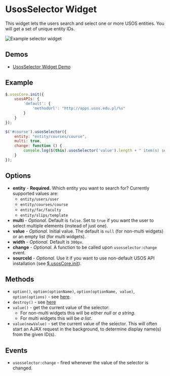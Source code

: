 UsosSelector Widget
===================

This widget lets the users search and select one or more USOS entities. You
will get a set of unique entity IDs.

![Example selector widget](http://i.imgur.com/k3wlwEA.png)

Demos
-----

  * [UsosSelector Widget Demo](http://jsfiddle.net/gh/get/jquery/1.9.1/dependencies/migrate,ui/MUCI/jquery-usos/tree/master/jsfiddle-demos/widget.selector)

Example
-------

```javascript
$.usosCore.init({
	usosAPIs: {
		'default': {
			'methodUrl': "http://apps.usos.edu.pl/%s"
		}
	}
});

$('#course').usosSelector({
	entity: "entity/courses/course",
	multi: true,
	change: function () {
		console.log($(this).usosSelector('value').length + " item(s) selected");
	}
});
```
  
Options
-------

  * **entity** - **Required.** Which entity you want to search for? Currently
    supported values are:
    * `entity/users/user`
    * `entity/courses/course`
    * `entity/fac/faculty`
    * `entity/slips/template`
  * **multi** - *Optional.* Default is `false`. Set to `true` if you want the
    user to select multiple elements (instead of just one).
  * **value** - *Optional.* Initial value. The default is `null` (for non-multi
    widgets) or an empty list (for multi widgets).
  * **width** - *Optional.* Default is `300px`.
  * **change** - *Optional.* A function to be called upon `usosselector:change`
    event.
  * **sourceId** - *Optional.* Use it if you want to use non-default USOS API
    installation (see [$.usosCore.init](core.init.md)).

Methods
-------

  * `option()`, `option(optionName)`, `option(optionName, value)`, `option(options)` -
    see [here](http://api.jqueryui.com/jQuery.widget/#method-option).
  * `destroy()` - see [here](http://api.jqueryui.com/jQuery.widget/#method-destroy)
  * `value()` - get the current value of the selector:
    * For non-multi widgets this will be either *null* or *a string*.
	* For multi widgets this will be *a list*.
  * `value(newValue)` - set the current value of the selector. This will often
    start an AJAX request in the background, to determine display name(s) from
	the given ID(s).

Events
------

  * `usosselector:change` - fired whenever the value of the selector is changed.
